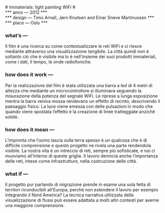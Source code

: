 # Immaterials: light painting WiFi #  
*** anno — 2012 ***   
*** design — Timo Arnall, Jørn Knutsen and Einar Sneve Martinussen ***    
*** place — Oslo ***     

### what’s — ###

Il film è una ricerca su come contestualizzare le reti WiFi e ci riesce mediante attraverso una visualizzazione tangibile. La città quindi non è soltanto ciò che è visibile ma lo è nell’insieme dei suoi prodotti immateriali, come i dati, il tempo, le onde radiofoniche.



### how does it work — ###

Per la realizzazione del film è stata utilizzata una barra a led di 4 metri di altezza che mediante un microcontrollore si illuminava seguendo la misurazione della potenza del segnale WiFi. Le riprese a lunga esposizione mentra la barra veniva mossa rendevano un effetto di recinto, descrivendo il paesaggio fisico. La luce viene emessa con delle pulsazioni in modo che quando viene spostata l’effetto è la creazione di linee tratteggiate anziché solide.

### how does it mean — ###
L’impronta che l’uomo lascia sulla terra spesso è un qualcosa che è di difficile comprensione e questo progetto ne rivela una parte rendendola visibile. La nostra vita è un intreccio di reti, sempre più sofisticate, e noi ci muoviamo all’interno di queste griglie.
Il lavoro denincia anche l’importanza delle reti, intese come infrastrutture, nella costruzione delle città.

### what if — ###
Il progetto pur parlando di migrazione prende in esame una sola fetta di territori riconducibili all’Europa, perché non estendere il lavoro per esempio integrando il Nord America? La tecnica narrativa utilizzata della visualizzazione di flussi può essere adattata a molti altri contesti per averne una maggiore comprensione.
